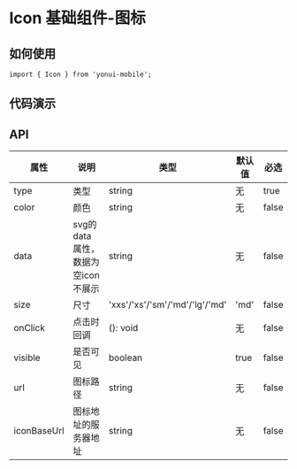 # Icon 基础组件-图标
## 如何使用

```
import { Icon } from 'yonui-mobile';

```

## 代码演示


## API

属性 | 说明 | 类型 | 默认值 | 必选
----|-----|------|------|------
type | 类型 | string | 无 | true
color | 颜色 | string | 无 | false
data | svg的data属性，数据为空icon不展示 | string | 无 | false
size | 尺寸 | 'xxs'/'xs'/'sm'/'md'/'lg'/'md' | 'md' |false
onClick | 点击时回调 | (): void | 无 | false
visible | 是否可见 | boolean | true | false
url | 图标路径 | string | 无 | false
iconBaseUrl | 图标地址的服务器地址 | string | 无 | false
